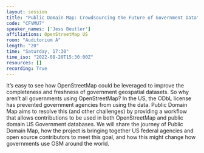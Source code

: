 ```yaml
---
layout: session
title: "Public Domain Map: Crowdsourcing the Future of Government Data"
code: "CFVMU7"
speaker_names: ['Jess Beutler']
affiliations: OpenStreetMap US
room: "Auditorium A"
length: "20"
time: "Saturday, 17:30"
time_iso: "2022-08-20T15:30:00Z"
resources: []
recording: True
---
```


It’s easy to see how OpenStreetMap could be leveraged to improve the completeness and freshness of government geospatial datasets. So why aren’t all governments using OpenStreetMap? In the US, the ODbL license has prevented government agencies from using the data. Public Domain Map aims to resolve this (and other challenges) by providing a workflow that allows contributions to be used in both OpenStreetMap and public domain US Government databases. We will share the journey of Public Domain Map, how the project is bringing together US federal agencies and open source contributors to meet this goal, and how this might change how governments use OSM around the world.

